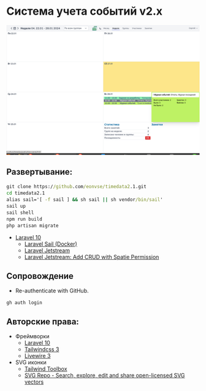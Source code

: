 # Система учета событий v2.x

<img src='README.img/screen 1.png' />

## Развертывание:
```cmd
git clone https://github.com/eonvse/timedata2.1.git
cd timedata2.1
alias sail='[ -f sail ] && sh sail || sh vendor/bin/sail'
sail up
sail shell
npm run build
php artisan migrate
```   	
* [Laravel 10](https://laravel.com/docs/10.x)
    * [Laravel Sail (Docker)](https://laravel.com/docs/10.x/sail#main-content)
    * [Laravel Jetstream](https://jetstream.laravel.com/introduction.html)
    * [Laravel Jetstream: Add CRUD with Spatie Permission](https://laravel-news.com/jetstream-spatie-permission)

## Сопровождение

* Re-authenticate with GitHub. 
```
gh auth login
```

## Авторские права:
* Фреймворки
	* [Laravel 10](https://laravel.com/docs/10.x)
	* [Tailwindcss 3](https://tailwindcss.com/docs/installation)
	* [Livewire 3](https://livewire.laravel.com/docs)
* SVG иконки
	* [Tailwind Toolbox](https://tailwindtoolbox.com/icons)
	* [SVG Repo - Search, explore, edit and share open-licensed SVG vectors](https://www.svgrepo.com/)
